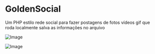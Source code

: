 # GoldenSocial
Um PHP estilo rede social para fazer postagens de fotos vídeos gif que roda localmente salva as informações no arquivo

![Image](https://github.com/user-attachments/assets/66e1f756-1c6c-4371-b04b-f9d0f3b80804)

![Image](https://github.com/user-attachments/assets/dea37632-3c4a-492e-9950-b4414528c873)
